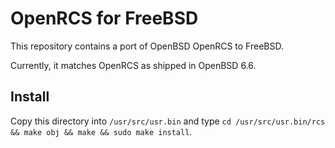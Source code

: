 OpenRCS for FreeBSD
===================
This repository contains a port of OpenBSD OpenRCS to FreeBSD.

Currently, it matches OpenRCS as shipped in OpenBSD 6.6.

Install
-------
Copy this directory into `/usr/src/usr.bin` and type
`cd /usr/src/usr.bin/rcs && make obj && make && sudo make install`.
